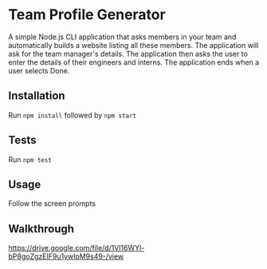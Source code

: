 # Team Profile Generator

A simple Node.js CLI application that asks members in your team and automatically builds a website listing all these members.
The application will ask for the team manager's details. The application then asks the user to enter the details of their engineers and interns. The application ends when a user selects Done.

## Installation
Run `npm install` followed by `npm start`

## Tests
Run `npm test`

## Usage
Follow the screen prompts

## Walkthrough
https://drive.google.com/file/d/1Vl16WYl-bP8goZgzEIF9u1ywlpM9s49-/view